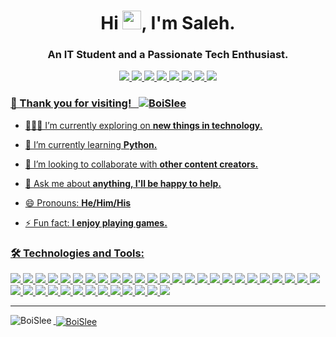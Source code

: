 <!--
**BoiSlee/BoiSlee** is a ✨ _special_ ✨ repository because its `README.md` (this file) appears on your GitHub profile.

Here are some ideas to get you started:

- 🔭 I’m currently working on ...
- 🌱 I’m currently learning ...
- 👯 I’m looking to collaborate on ...
- 🤔 I’m looking for help with ...
- 💬 Ask me about ...
- 📫 How to reach me: ...
- 😄 Pronouns: ...
- ⚡ Fun fact: ...
-->


<h1 align="center">Hi <img src="https://media.giphy.com/media/hvRJCLFzcasrR4ia7z/giphy.gif" width="30px">, I'm Saleh.</h1>
<h3 align="center">An IT Student and a Passionate Tech Enthusiast.</h3>

<!-- <p align="left"> <a href="https://twitter.com/BoiSlee" target="blank"><img src="https://img.shields.io/twitter/follow/boislee?logo=twitter&style=for-the-badge" alt="BoiSlee" /></a> </p> -->

<!--
MARKDOWN WAY
[![Facebook](https://img.shields.io/badge/Facebook-1877F2?style=for-the-badge&logo=facebook&logoColor=white)](https://facebook.com/BoiSleeTZ)
[![Twitter](https://img.shields.io/badge/Twitter-1DA1F2?style=for-the-badge&logo=twitter&logoColor=white)](https://twitter.com/BoiSlee)
[![Instagram](https://img.shields.io/badge/Instagram-E4405F?style=for-the-badge&logo=instagram&logoColor=white)](https://instagram.com/boislee)
[![Telegram](https://img.shields.io/badge/Telegram-2CA5E0?style=for-the-badge&logo=telegram&logoColor=white)](https://t.me/BoiSlee)
[![Linkedin](https://img.shields.io/badge/LinkedIn-0077B5?style=for-the-badge&logo=linkedin&logoColor=white)](https://linkedin.com/in/SalehMS)
[![Website](https://img.shields.io/badge/website-000000?style=for-the-badge&logo=About.me&logoColor=white)](https://boislee.com)
[![Snapchat](https://img.shields.io/badge/Snapchat-FFFC00?style=for-the-badge&logo=snapchat&logoColor=white)](https://www.snapchat.com/add/BoiSlee)
[![YouTube](https://img.shields.io/badge/YouTube-FF0000?style=for-the-badge&logo=youtube&logoColor=white)](https://www.youtube.com/c/BoiSlee)
-->


<div align="center">
<a href="https://facebook.com/BoiSleeTZ"> <img src="https://img.shields.io/badge/Facebook-1877F2?style=for-the-badge&logo=facebook&logoColor=white">
<a href="https://twitter.com/BoiSlee"> <img src="https://img.shields.io/badge/Twitter-1DA1F2?style=for-the-badge&logo=twitter&logoColor=white">
<a href="https://instagram.com/boislee"> <img src="https://img.shields.io/badge/Instagram-E4405F?style=for-the-badge&logo=instagram&logoColor=white">
<a href="https://t.me/BoiSlee"> <img src="https://img.shields.io/badge/Telegram-2CA5E0?style=for-the-badge&logo=telegram&logoColor=white">
<a href="https://linkedin.com/in/SalehMS"> <img src="https://img.shields.io/badge/LinkedIn-0077B5?style=for-the-badge&logo=linkedin&logoColor=white">
<a href="https://boislee.com"> <img src="https://img.shields.io/badge/website-000000?style=for-the-badge&logo=About.me&logoColor=white">
<a href="https://www.snapchat.com/add/BoiSlee"> <img src="https://img.shields.io/badge/Snapchat-FFFC00?style=for-the-badge&logo=snapchat&logoColor=white">
<a href="https://www.youtube.com/c/BoiSlee"> <img src="https://img.shields.io/badge/YouTube-FF0000?style=for-the-badge&logo=youtube&logoColor=white">
</div>

<p align="left"> <h3>🎯 Thank you for visiting! &nbsp; <img src="https://komarev.com/ghpvc/?username=boislee&label=Profile%20views&color=0e75b6&style=flat" alt="BoiSlee" /> </h3> </p>


- 👨🏽‍💻 I’m currently exploring on **new things in technology.**

- 🌱 I’m currently learning **Python.**

- 👯 I’m looking to collaborate with **other content creators.**

- 💬 Ask me about **anything, I'll be happy to help.**

- 😄 Pronouns: **He/Him/His**

- ⚡ Fun fact: **I enjoy playing games.**


<h3 align="left">🛠 Technologies and Tools:</h3>
<p align="left"> 
  <img src="https://img.shields.io/badge/Python-FFD43B?style=for-the-badge&logo=python&logoColor=blue" />
  <img src="https://img.shields.io/badge/HTML5-E34F26?style=for-the-badge&logo=html5&logoColor=white" />
  <img src="https://img.shields.io/badge/CSS3-1572B6?style=for-the-badge&logo=css3&logoColor=white" />
  <img src="https://img.shields.io/badge/C-00599C?style=for-the-badge&logo=c&logoColor=white" />
  <img src="https://img.shields.io/badge/C%2B%2B-00599C?style=for-the-badge&logo=c%2B%2B&logoColor=white" />
  <img src="https://img.shields.io/badge/Java-ED8B00?style=for-the-badge&logo=java&logoColor=white" />
  <img src="https://img.shields.io/badge/PHP-777BB4?style=for-the-badge&logo=php&logoColor=white" />
  <img src="https://img.shields.io/badge/MySQL-005C84?style=for-the-badge&logo=mysql&logoColor=yellow" />
  <img src="https://img.shields.io/badge/MariaDB-003545?style=for-the-badge&logo=mariadb&logoColor=white" />
  <img src="https://img.shields.io/badge/Microsoft%20SQL%20Server-CC2927?style=for-the-badge&logo=microsoft%20sql%20server&logoColor=white" />
  <img src="https://img.shields.io/badge/Unity-100000?style=for-the-badge&logo=unity&logoColor=white" />
  <img src="https://img.shields.io/badge/Microsoft-666666?style=for-the-badge&logo=microsoft&logoColor=white" />
  <img src="https://img.shields.io/badge/windows%20terminal-4D4D4D?style=for-the-badge&logo=windows%20terminal&logoColor=white" />
  <img src="https://img.shields.io/badge/Git-F05032?style=for-the-badge&logo=git&logoColor=white" />
  <img src="https://img.shields.io/badge/Xampp-F37623?style=for-the-badge&logo=xampp&logoColor=white" />
  <img src="https://img.shields.io/badge/Android-3DDC84?style=for-the-badge&logo=android&logoColor=white" />
  <img src="https://img.shields.io/badge/iOS-000000?style=for-the-badge&logo=ios&logoColor=white" />
  <img src="https://img.shields.io/badge/Windows-0078D6?style=for-the-badge&logo=windows&logoColor=white" />
  <img src="https://img.shields.io/badge/Linux-FCC624?style=for-the-badge&logo=linux&logoColor=black" />
  <img src="https://img.shields.io/badge/mac%20os-000000?style=for-the-badge&logo=apple&logoColor=white" />
  <img src="https://img.shields.io/badge/Atom-66595C?style=for-the-badge&logo=Atom&logoColor=white" />
  <img src="https://img.shields.io/badge/Visual_Studio_Code-0078D4?style=for-the-badge&logo=visual%20studio%20code&logoColor=white" />
  <img src="https://img.shields.io/badge/sublime_text-%23575757.svg?&style=for-the-badge&logo=sublime-text&logoColor=important" />
  <img src="https://img.shields.io/badge/Notepad++-90E59A.svg?style=for-the-badge&logo=notepad%2B%2B&logoColor=black" />
  <img src="https://img.shields.io/badge/Android_Studio-3DDC84?style=for-the-badge&logo=android-studio&logoColor=white" />
  <img src="https://img.shields.io/badge/Adobe%20Dreamweaver-072401?style=for-the-badge&logo=Adobe%20Dreamweaver&logoColor=34F400" />
  <img src="https://img.shields.io/badge/Microsoft_Office-D83B01?style=for-the-badge&logo=microsoft-office&logoColor=white" />
  <img src="https://img.shields.io/badge/LibreOffice-18A303?style=for-the-badge&logo=LibreOffice&logoColor=white" />
  <img src="https://img.shields.io/badge/Adobe%20Photoshop-31A8FF?style=for-the-badge&logo=Adobe%20Photoshop&logoColor=black" />
  <img src="https://img.shields.io/badge/Adobe%20Illustrator-FF9A00?style=for-the-badge&logo=adobe%20illustrator&logoColor=white" />
  <img src="https://img.shields.io/badge/blender-%23F5792A.svg?style=for-the-badge&logo=blender&logoColor=white" />
  <img src="https://img.shields.io/badge/PlayStation-003791?style=for-the-badge&logo=playstation&logoColor=white" />
  <img src="https://img.shields.io/badge/Xbox-107C10?style=for-the-badge&logo=xbox&logoColor=white" />
  <img src="https://img.shields.io/badge/Coursera-0056D2?style=for-the-badge&logo=Coursera&logoColor=white" />
  <img src="https://img.shields.io/badge/Khan%20Academy-14BF96?style=for-the-badge&logo=Khan%20Academy&logoColor=white" />
  <img src="https://img.shields.io/badge/Udemy-EC5252?style=for-the-badge&logo=Udemy&logoColor=white" />
  <img src="https://img.shields.io/badge/Bitcoin-000000?style=for-the-badge&logo=bitcoin&logoColor=white" />
  <img src="https://img.shields.io/badge/Ethereum-3C3C3D?style=for-the-badge&logo=Ethereum&logoColor=white" />
    
  
  <!--
  <img src="BadgeURLHere" />
  <a href="https://developer.android.com" target="_blank" rel="noreferrer"> <img src="https://raw.githubusercontent.com/devicons/devicon/master/icons/android/android-original-wordmark.svg" alt="android" width="40" height="40"/> </a> &nbsp;
  <a href="https://www.blender.org/" target="_blank" rel="noreferrer"> <img src="https://download.blender.org/branding/community/blender_community_badge_white.svg" alt="blender" width="40" height="40"/> </a> &nbsp;
  <a href="https://unity.com/" target="_blank" rel="noreferrer"> <img src="https://www.vectorlogo.zone/logos/unity3d/unity3d-icon.svg" alt="unity" width="40" height="40"/> </a> &nbsp;
</p>
  -->
<br>
<hr>
<p><img align="left" src="https://github-readme-stats.vercel.app/api?username=boislee&show_icons=true&locale=en&bg_color=0D1117&border_color=30363D&text_color=9f9f9f" alt="BoiSlee" /></p>

<p>&nbsp;<img align="center" src="https://github-readme-stats.vercel.app/api/top-langs?username=boislee&show_icons=true&locale=en&layout=compact&bg_color=0D1117&border_color=30363D&text_color=9f9f9f" alt="BoiSlee" /></p>



